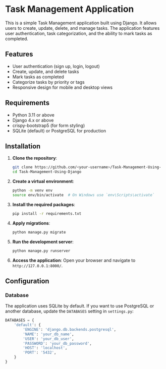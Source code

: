 # Task Management Application

This is a simple Task Management application built using Django. It allows users to create, update, delete, and manage tasks. The application features user authentication, task categorization, and the ability to mark tasks as completed.

## Features

- User authentication (sign up, login, logout)
- Create, update, and delete tasks
- Mark tasks as completed
- Categorize tasks by priority or tags
- Responsive design for mobile and desktop views

## Requirements

- Python 3.11 or above
- Django 4.x or above
- crispy-bootstrap5 (for form styling)
- SQLite (default) or PostgreSQL for production

## Installation

1. **Clone the repository**:
    ```bash
    git clone https://github.com/<your-username>/Task-Management-Using-Django.git
    cd Task-Management-Using-Django
    ```

2. **Create a virtual environment**:
    ```bash
    python -m venv env
    source env/bin/activate  # On Windows use `env\Scripts\activate`
    ```

3. **Install the required packages**:
    ```bash
    pip install -r requirements.txt
    ```

4. **Apply migrations**:
    ```bash
    python manage.py migrate
    ```

5. **Run the development server**:
    ```bash
    python manage.py runserver
    ```

6. **Access the application**:
   Open your browser and navigate to `http://127.0.0.1:8000/`.

## Configuration

### Database

The application uses SQLite by default. If you want to use PostgreSQL or another database, update the `DATABASES` setting in `settings.py`:

```python
DATABASES = {
    'default': {
        'ENGINE': 'django.db.backends.postgresql',
        'NAME': 'your_db_name',
        'USER': 'your_db_user',
        'PASSWORD': 'your_db_password',
        'HOST': 'localhost',
        'PORT': '5432',
    }
}
